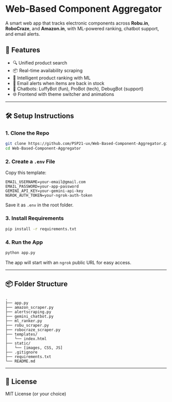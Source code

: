 # Web-Based Component Aggregator

A smart web app that tracks electronic components across **Robu.in**, **RoboCraze**, and **Amazon.in**, with ML-powered ranking, chatbot support, and email alerts.

## 🚀 Features

- 🔍 Unified product search
- 📦 Real-time availability scraping
- 🧠 Intelligent product ranking with ML
- 📧 Email alerts when items are back in stock
- 🤖 Chatbots: LuffyBot (fun), ProBot (tech), DebugBot (support)
- 🌐 Frontend with theme switcher and animations

---

## 🛠️ Setup Instructions

### 1. Clone the Repo

```bash
git clone https://github.com/PSP21-ux/Web-Based-Component-Aggregator.git
cd Web-Based-Component-Aggregator
```

### 2. Create a `.env` File

Copy this template:

```env
EMAIL_USERNAME=your-email@gmail.com
EMAIL_PASSWORD=your-app-password
GEMINI_API_KEY=your-gemini-api-key
NGROK_AUTH_TOKEN=your-ngrok-auth-token
```

Save it as `.env` in the root folder.

### 3. Install Requirements

```bash
pip install -r requirements.txt
```

### 4. Run the App

```bash
python app.py
```

The app will start with an `ngrok` public URL for easy access.

---

## 📦 Folder Structure

```
.
├── app.py
├── amazon_scraper.py
├── alertscraping.py
├── gemini_chatbot.py
├── ml_ranker.py
├── robu_scraper.py
├── robocraze_scraper.py
├── templates/
│   └── index.html
├── static/
│   └── [images, CSS, JS]
├── .gitignore
├── requirements.txt
└── README.md
```

---

## 📝 License

MIT License (or your choice)
